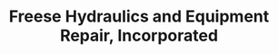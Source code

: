 ---
title: "Freese Hydraulics and Equipment Repair, Incorporated"
url: /alpena/freese-hydraulics-and-equipment-repair-incorporated/
shop: Allgemein
---